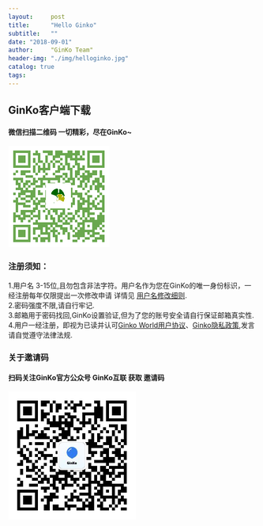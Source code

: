 ```yaml
---
layout:     post
title:      "Hello Ginko"
subtitle:   ""
date: "2018-09-01"
author:     "GinKo Team"
header-img: "./img/helloginko.jpg"
catalog: true
tags:
---
```

## GinKo客户端下载
#### 微信扫描二维码  一切精彩，尽在GinKo~
![avatar](/app.png)

   

### 注册须知：
1.用户名 3-15位,且勿包含非法字符。用户名作为您在GinKo的唯一身份标识，一经注册每年仅限提出一次修改申请 详情见 [用户名修改细则](http://www.baidu.com).<br>
2.密码强度不限,请自行牢记.<br>
3.邮箱用于密码找回,GinKo设置验证,但为了您的账号安全请自行保证邮箱真实性.<br>
4.用户一经注册，即视为已读并认可[Ginko World用户协议](https://ginko-bfu.github.io/2018/08/15/agreement/)、[Ginko隐私政策](https://ginko-bfu.github.io/2018/08/15/privacy-policy/),发言请自觉遵守法律法规.
### 关于邀请码
#### 扫码关注GinKo官方公众号  GinKo互联 获取 邀请码 
![avatar](/ginkocon.png)


